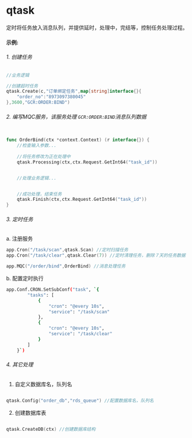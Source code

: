 # qtask
定时将任务放入消息队列，并提供延时，处理中，完结等，控制任务处理过程。


#### 示例:

###### 1. 创建任务

```go
//业务逻辑

//创建超时任务
qtask.Create(c,"订单绑定任务",map[string]interface{}{
    "order_no":"8973097380045"
},3600,"GCR:ORDER:BIND")

```


###### 2. 编写MQC服务，该服务处理 `GCR:ORDER:BIND`消息队列数据

```go

func OrderBind(ctx *context.Context) (r interface{}) {
    //检查输入参数...
    
    //将任务修改为正在处理中
    qtask.Processing(ctx,ctx.Request.GetInt64("task_id"))


    //处理业务逻辑...


    //成功处理，结束任务
    qtask.Finish(ctx,ctx.Request.GetInt64("task_id"))
}

```

###### 3. 定时任务

a. 注册服务

```go
app.Cron("/task/scan",qtask.Scan) //定时扫描任务
app.Cron("/task/clear",qtask.Clear(7)) //定时清理任务，删除７天的任务数据

app.MQC("/order/bind",OrderBind) //消息处理任务

```

b. 配置定时执行
```sh
app.Conf.CRON.SetSubConf("task", `{
		"tasks": [
			{
				"cron": "@every 10s",
				"service": "/task/scan"
			},
			{
				"cron": "@every 10s",
				"service": "/task/clear"
			}
        ]
    }`)
```


###### 4. 其它处理

1. 自定义数据库名，队列名
```go

qtask.Config("order_db","rds_queue") //配置数据库名，队列名

```

2. 创建数据库表
   
```go

qtask.CreateDB(ctx) //创建数据库结构

```